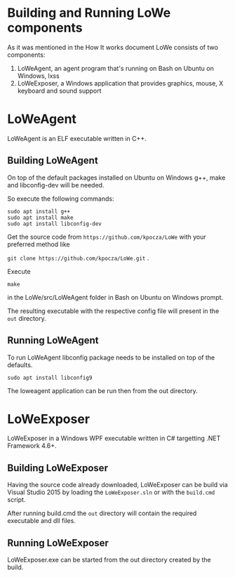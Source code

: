 # Building and Running LoWe components

As it was mentioned in the How It works document LoWe consists of two components:

1. LoWeAgent, an agent program that's running on Bash on Ubuntu on Windows, lxss
2. LoWeExposer, a Windows application that provides graphics, mouse, X keyboard and sound support

# LoWeAgent

LoWeAgent is an ELF executable written in  C++.

## Building LoWeAgent

On top of the default packages installed on Ubuntu on Windows g++, make and libconfig-dev will be needed.

So execute the following commands:

```
sudo apt install g++
sudo apt install make
sudo apt install libconfig-dev
```

Get the source code from ```https://github.com/kpocza/LoWe``` with your preferred method like 

```git clone https://github.com/kpocza/LoWe.git``` .

Execute

```
make
```

in the LoWe/src/LoWeAgent folder in  Bash on Ubuntu on Windows prompt.

The resulting executable with the respective config file will present in the ```out``` directory.

## Running LoWeAgent

To run LoWeAgent libconfig package needs to be installed on top of the defaults.

```sudo apt install libconfig9```

The loweagent application can be run then from the out directory.

# LoWeExposer

LoWeExposer in a Windows WPF executable written in C# targetting .NET Framework 4.6+.

## Building LoWeExposer

Having the source code already downloaded, LoWeExposer can be build via Visual Studio 2015 by loading the ```LoWeExposer.sln``` or with the ```build.cmd``` script.

After running build.cmd the ```out``` directory will contain the required executable and dll files.

## Running LoWeExposer

LoWeExposer.exe can be started from the out directory created by the build.
